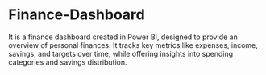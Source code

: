 # Finance-Dashboard
It is a finance dashboard created in Power BI, designed to provide an overview of personal finances. It tracks key metrics like expenses, income, savings, and targets over time, while offering insights into spending categories and savings distribution.
